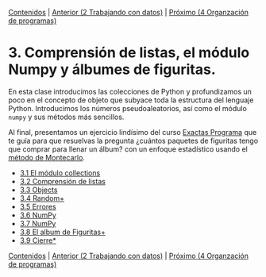 [Contenidos](../Contenidos.md) \| [Anterior (2 Trabajando con datos)](../02_Datos/00_Resumen.md) \| [Próximo (4 Organzación de programas)](../04_Orga_programa_OSKI1/00_Resumen.md)

# 3. Comprensión de listas, el módulo Numpy y álbumes de figuritas.
En esta clase introducimos las colecciones de Python y profundizamos un poco en el concepto de objeto que subyace toda la estructura del lenguaje Python.
Introducimos los números pseudoaleatorios, así como el módulo `numpy` y sus métodos más sencillos.

Al final, presentamos un ejercicio lindísimo del curso [Exactas Programa]() que te guía para que resuelvas la pregunta ¿cuántos paquetes de figuritas tengo que comprar para llenar un álbum? con un enfoque estadístico usando el [método de Montecarlo](https://es.wikipedia.org/wiki/M%C3%A9todo_de_Montecarlo).



* [3.1 El módulo collections](01_Collections.md)
* [3.2 Comprensión de listas](02_List_comprehension.md)
* [3.3 Objects](03_Objects.md)
* [3.4 Random+](04_Random.md)
* [3.5 Errores](05_Errores3.md)
* [3.6 NumPy](07_NumPy_Arrays.md)
* [3.7 NumPy](07_NumPy_Arrays_ORIG.md)
* [3.8 El album de Figuritas+](08_Figuritas.md)
* [3.9 Cierre*](09_Cierre.md)


[Contenidos](../Contenidos.md) \| [Anterior (2 Trabajando con datos)](../02_Datos/00_Resumen.md) \| [Próximo (4 Organzación de programas)](../04_Orga_programa_OSKI1/00_Resumen.md)

